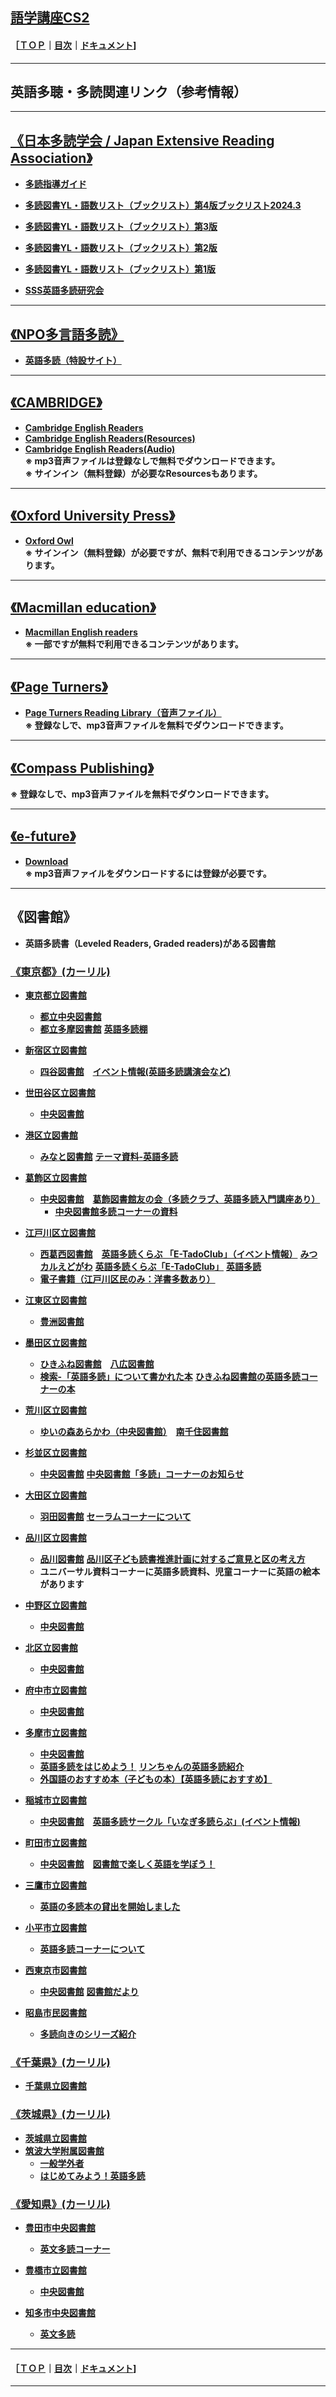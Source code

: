 ## [語学講座CS2](https://csreviser.github.io/CaptureStream2/) 
#### ［[ＴＯＰ](./)**｜**[目次](./#目次)**｜**[ドキュメント](./#ドキュメント-1)]

***
## 英語多聴・多読関連リンク（参考情報）
***
## [《日本多読学会 / Japan Extensive Reading Association》](https://jera-tadoku.jp/)                
* **[多読指導ガイド](https://jera-tadoku.jp/ER_Teaching_Guide-20200125.pdf)**                 
* **[多読図書YL・語数リスト（ブックリスト）第4版ブックリスト2024.3](https://jera-tadoku.jp/Booklist.2024.3.pdf)**       
* **[多読図書YL・語数リスト（ブックリスト）第3版](https://jera-tadoku.jp/Booklist.2023.4.pdf)**                 
* **[多読図書YL・語数リスト（ブックリスト）第2版](https://jera-tadoku.jp/2022-10_Booklist_Web.pdf)**
* **[多読図書YL・語数リスト（ブックリスト）第1版](https://jera-tadoku.jp/2022-04-JERA_Booklist-220316.pdf)**                     

* **[SSS英語多読研究会](https://www.seg.co.jp/sss/)**                     


***
## [《NPO多言語多読》](https://tadoku.org/)                
* **[英語多読（特設サイト）](https://tadoku.org/english/)**                

***
## [《CAMBRIDGE》](https://www.cambridge.org/)                
* **[Cambridge English Readers](https://www.cambridge.org/au/cambridgeenglish/catalog/secondary/cambridge-english-readers)**    
* **[Cambridge English Readers(Resources)](https://www.cambridge.org/au/cambridgeenglish/catalog/secondary/cambridge-english-readers/resources)**             
* **[Cambridge English Readers(Audio)](https://www.cambridge.org/au/cambridgeenglish/catalog/secondary/cambridge-english-readers/resources?formatTag[]=Audio)**             
**※ mp3音声ファイルは登録なしで無料でダウンロードできます。**             
**※ サインイン（無料登録）が必要なResourcesもあります。**

***
## [《Oxford University Press》](https://www.oupjapan.co.jp/ja/content/oxford-university-press-%E5%AD%A6%E8%A1%93%E6%9B%B8%E3%83%BB%E8%BE%9E%E4%BA%8B%E5%85%B8%E3%83%BB%E8%8B%B1%E8%AA%9E%E6%95%99%E6%9D%90)                
* **[Oxford Owl](https://www.oxfordowl.co.uk/)**             
**※ サインイン（無料登録）が必要ですが、無料で利用できるコンテンツがあります。**

***
## [《Macmillan education》](https://www.macmillanenglish.com/jp/)                
* **[Macmillan English readers](https://www.macmillanenglish.com/jp/catalogue/graded-readers/macmillan-readers)**             
**※ 一部ですが無料で利用できるコンテンツがあります。**

***
## [《Page Turners》](https://cengagejapan.com/elt/Readers/page/?no=128644549488pkh)                
* **[Page Turners Reading Library（音声ファイル）](https://www.cengage.com/cgi-wadsworth/course_products_wp.pl?fid=M20b&product_isbn_issn=PRO0000000017)**             
**※ 登録なしで、mp3音声ファイルを無料でダウンロードできます。**

***
## [《Compass Publishing》](https://www.compasspub.com/eng/main/index.asp)                
**※ 登録なしで、mp3音声ファイルを無料でダウンロードできます。**

***
## [《e-future》](https://www.efuture-elt.com/main/index.do)                
* **[Download](https://www.efuture-elt.com/downloads/list.do)**        
**※ mp3音声ファイルをダウンロードするには登録が必要です。**

***
## 《図書館》
  * **英語多読書（Leveled Readers, Graded readers)がある図書館**

### [《東京都》(カーリル)](https://calil.jp/local/tokyo)                
* **[東京都立図書館](https://www.library.metro.tokyo.lg.jp)**
  * **[都立中央図書館](https://www.library.metro.tokyo.lg.jp/access/)**
  * **[都立多摩図書館](https://www.library.metro.tokyo.lg.jp/guide/tama_library/)**
  **[英語多読棚](https://www.library.metro.tokyo.lg.jp/ya/corner/extensive_reading/)**

* **[新宿区立図書館](https://www.library.shinjuku.tokyo.jp/)**
  * **[四谷図書館](https://www.library.shinjuku.tokyo.jp/facility/yotsuya.html)**　**[イベント情報(英語多読講演会など)](https://www.library.shinjuku.tokyo.jp/event/)**

* **[世田谷区立図書館](https://libweb.city.setagaya.tokyo.jp/index)**
  * **[中央図書館](https://libweb.city.setagaya.tokyo.jp/contents?50&pid=47)**

* **[港区立図書館](https://www.lib-minato.jp/)**
  * **[みなと図書館](https://www.lib-minato.jp/library/minato.html)**   **[テーマ資料-英語多読](https://www.lib.city.minato.tokyo.jp/licsxp-opac/WOpacSmtSdiTmeMenuToSdiTmeListAction.do)**

* **[葛飾区立図書館](https://www.lib.city.katsushika.lg.jp/index)**
  * **[中央図書館](https://www.lib.city.katsushika.lg.jp/contents?2&pid=323)**　**[葛飾図書館友の会（多読クラブ、英語多読入門講座あり）](https://katsutomo.jimdofree.com/)**
    * **[中央図書館多読コーナーの資料](https://www.lib.city.katsushika.lg.jp/contents;jsessionid=BEEC9CD868ECA7ADC817D6B9F4F40494?0&pid=7113)**

* **[江戸川区立図書館](https://www.library.city.edogawa.tokyo.jp/toshow/index.php)**
  * **[西葛西図書館](https://www.library.city.edogawa.tokyo.jp/toshow/introduction/html/edg_n_kasai.php)**　**[英語多読くらぶ 「E-TadoClub」（イベント情報）](https://www.library.city.edogawa.tokyo.jp/toshow/event/)** **[みつカルえどがわ](https://www.city.edogawa.tokyo.jp/search_result.html?query=多読&mode=0&category01=site_edogawa&category03=category03_web)** **[英語多読くらぶ「E-TadoClub」](https://www.city.edogawa.tokyo.jp/e026/sports/bunka/kensaku/25080711nshksi.html)**  **[英語多読](https://www.library.city.edogawa.tokyo.jp/toshow/introduction/html/tadoku.pdf)**
  * **[電子書籍（江戸川区民のみ：洋書多数あり）](https://edogawa-library-e-book-service.overdrive.com)**

* **[江東区立図書館](https://www.koto-lib.tokyo.jp/)**
  * **[豊洲図書館](https://www.koto-lib.tokyo.jp/viewer/genre.html?id=7)**

* **[墨田区立図書館](https://www.library.sumida.tokyo.jp/index)**
  * **[ひきふね図書館](https://www.library.sumida.tokyo.jp/contents?2&pid=28)**　**[八広図書館](https://www.library.sumida.tokyo.jp/contents?3&pid=30)**
  * **[検索-「英語多読」について書かれた本](https://www.library.sumida.tokyo.jp/detailresult?target1=1&key1=%25E8%258B%25B1%25E8%25AA%259E%25E5%25A4%259A%25E8%25AA%25AD&item1=AB&comp1=3&cond=1&sort=5&mv=20)**    **[ひきふね図書館の英語多読コーナーの本](https://www.library.sumida.tokyo.jp/detailresult?target1=1&target2=2&target3=3&key1=031&item1=W&comp1=3&key2=E&item2=K&comp2=3&cond=1&sort=5&mv=20)**

* **[荒川区立図書館](https://www.library.city.arakawa.tokyo.jp/index)**
  * **[ゆいの森あらかわ（中央図書館）](https://www.library.city.arakawa.tokyo.jp/contents?2&pid=86)**　**[南千住図書館](https://www.library.city.arakawa.tokyo.jp/contents?3&pid=87)**

* **[杉並区立図書館](https://www.library.city.suginami.tokyo.jp)**
  * **[中央図書館](https://www.library.city.suginami.tokyo.jp/event/chuou.html)**
  **[中央図書館「多読」コーナーのお知らせ](https://www.library.city.suginami.tokyo.jp/news/n20231205_18094.html)**

* **[大田区立図書館](https://www.lib.city.ota.tokyo.jp)**
  * **[羽田図書館](https://www.lib.city.ota.tokyo.jp/contents?3&pid=28)**
  **[セーラムコーナーについて](https://www.lib.city.ota.tokyo.jp/contents?1&pid=63)**

* **[品川区立図書館](https://library.city.shinagawa.tokyo.jp)**
  * **[品川図書館](https://library.city.shinagawa.tokyo.jp/tabid/146/Default.aspx)**
  **[品川区子ども読書推進計画に対するご意見と区の考え方](https://www.city.shinagawa.tokyo.jp/contentshozon2020/kodomodokusyoikenn.pdf)**
  * **ユニバーサル資料コーナーに英語多読資料、児童コーナーに英語の絵本があります**

* **[中野区立図書館](https://library.city.tokyo-nakano.lg.jp)**
  * **[中央図書館](https://library.city.tokyo-nakano.lg.jp/facility/chuo.html)**

* **[北区立図書館](https://www.library.city.kita.tokyo.jp)**
  * **[中央図書館](https://www.library.city.kita.tokyo.jp/viewer/info.html?id=1)**

* **[府中市立図書館](https://library.city.fuchu.tokyo.jp/)**
  * **[中央図書館](https://library.city.fuchu.tokyo.jp/lib_info/central.html)**

* **[多摩市立図書館](https://www.library.tama.tokyo.jp/)**
  * **[中央図書館](https://www.library.tama.tokyo.jp/contents?8&pid=329)**　
  * **[英語多読をはじめよう！](https://www.library.tama.tokyo.jp/info?13&pid=1965)** **[リンちゃんの英語多読紹介](https://www.library.tama.tokyo.jp/info?14&pid=1829)** 
  * **[外国語のおすすめ本（子どもの本）【英語多読におすすめ】](https://www.library.tama.tokyo.jp/themacontents?2&pid=65&themaid=36)**

* **[稲城市立図書館](https://www.library.inagi.tokyo.jp/)**
  * **[中央図書館](https://www.library.inagi.tokyo.jp/)**　**[英語多読サークル「いなぎ多読らぶ」(イベント情報)](https://www.library.inagi.tokyo.jp/?page_id=46)**

* **[町田市立図書館](https://www.library.city.machida.tokyo.jp/index.html)**
  * **[中央図書館](https://www.library.city.machida.tokyo.jp/facilities/index.html)**　**[図書館で楽しく英語を学ぼう！](https://www.library.city.machida.tokyo.jp/eigo_no_machida.html)**

* **[三鷹市立図書館](https://www.library.mitaka.tokyo.jp)**
  * **[英語の多読本の貸出を開始しました](https://www.library.mitaka.tokyo.jp/info;jsessionid=7EB5D195C24C46FFDC0282BB5165F721?0&pid=851)**

* **[小平市立図書館](https://library.kodaira.ed.jp)**
  * **[英語多読コーナーについて](https://library.kodaira.ed.jp/news/?id=164)**

* **[西東京市図書館](https://www.library.city.nishitokyo.lg.jp)**
  * **[中央図書館](https://www.library.city.nishitokyo.lg.jp/contents?4&pid=13)**
  **[図書館だより](https://www.library.city.nishitokyo.lg.jp/images/upload/toshokandayori070.pdf)**

* **[昭島市民図書館](https://www.library.akishima.tokyo.jp)**
  * **[多読向きのシリーズ紹介](https://www.library.akishima.tokyo.jp/blog/?id=54)**


### [《千葉県》(カーリル)](https://calil.jp/local/chiba)                
* **[千葉県立図書館](https://www.library.pref.chiba.lg.jp)**
 
### [《茨城県》(カーリル)](https://calil.jp/local/ibaraki)                
* **[茨城県立図書館](https://www.lib.pref.ibaraki.jp)**
* **[筑波大学附属図書館](https://www.tulips.tsukuba.ac.jp/lib/ja)**
  * **[一般学外者](https://www.tulips.tsukuba.ac.jp/lib/ja/visitor-card)**
  * **[はじめてみよう！英語多読](https://www.tulips.tsukuba.ac.jp/lib/sites/default/files/attach/Prism_no121.pdf)**


### [《愛知県》(カーリル)](https://calil.jp/local/aichi)   
* **[豊田市中央図書館](https://www.library.toyota.aichi.jp/)**
  * **[英文多読コーナー](https://www.library.toyota.aichi.jp/readings/index.html)**

* **[豊橋市立図書館](https://www.library.toyohashi.aichi.jp/)**
  * **[中央図書館](https://www.library.toyohashi.aichi.jp/facility/chuou/)**

* **[知多市中央図書館](https://www.lib.city.chita.aichi.jp/)**
  * **[英文多読](https://www.lib.city.chita.aichi.jp/service/english/)**



***
#### ［[ＴＯＰ](./)**｜**[目次](./#目次)**｜**[ドキュメント](./#ドキュメント-1)]

*** 
 <link rel="shortcut icon" type="image/x-icon" href="https://avatars.githubusercontent.com/u/46049273?v=4">
 <meta name="twitter:image:src" content="https://avatars.githubusercontent.com/u/46049273?v=4">
 <link rel="prev" href="{{ paginator.previous_page_path | absolute_url }}" />
